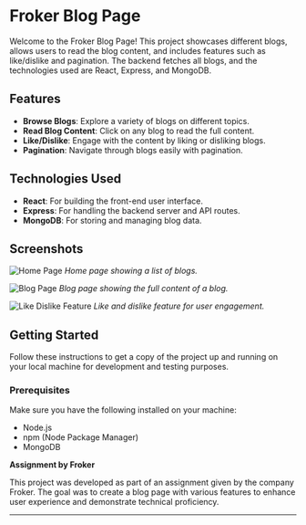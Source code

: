 # Froker Blog Page

Welcome to the Froker Blog Page! This project showcases different blogs, allows users to read the blog content, and includes features such as like/dislike and pagination. The backend fetches all blogs, and the technologies used are React, Express, and MongoDB.

## Features

- **Browse Blogs**: Explore a variety of blogs on different topics.
- **Read Blog Content**: Click on any blog to read the full content.
- **Like/Dislike**: Engage with the content by liking or disliking blogs.
- **Pagination**: Navigate through blogs easily with pagination.

## Technologies Used

- **React**: For building the front-end user interface.
- **Express**: For handling the backend server and API routes.
- **MongoDB**: For storing and managing blog data.

## Screenshots

![Home Page]([first](https://github.com/user-attachments/assets/b880412b-4d3f-4512-b85b-74e82b4ee3a6))
*Home page showing a list of blogs.*

![Blog Page](![second](https://github.com/user-attachments/assets/fed7dadc-88e3-4147-8045-9dc27d9c9fb0))
*Blog page showing the full content of a blog.*

![Like Dislike Feature](![fifth](https://github.com/user-attachments/assets/f2ffc27b-31de-4458-8921-c7c255446fc4))
*Like and dislike feature for user engagement.*

## Getting Started

Follow these instructions to get a copy of the project up and running on your local machine for development and testing purposes.

### Prerequisites

Make sure you have the following installed on your machine:

- Node.js
- npm (Node Package Manager)
- MongoDB

**Assignment by Froker**

This project was developed as part of an assignment given by the company Froker. The goal was to create a blog page with various features to enhance user experience and demonstrate technical proficiency.

---
